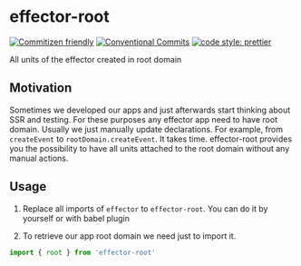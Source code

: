 # effector-root

[![Commitizen friendly](https://img.shields.io/badge/commitizen-friendly-brightgreen.svg)](http://commitizen.github.io/cz-cli/) [![Conventional Commits](https://img.shields.io/badge/Conventional%20Commits-1.0.0-yellow.svg)](https://conventionalcommits.org) [![code style: prettier](https://img.shields.io/badge/code_style-prettier-ff69b4.svg)](http://prettier.io)

All units of the effector created in root domain

## Motivation

Sometimes we developed our apps and just afterwards start thinking about SSR and testing. For these purposes any effector app need to have root domain. 
Usually we just manually update declarations. For example, from `createEvent` to `rootDomain.createEvent`. It takes time. effector-root provides you the possibility to have all units attached to the root domain without any manual actions.

## Usage

1. Replace all imports of `effector` to `effector-root`. You can do it by yourself or with babel plugin

2. To retrieve our app root domain we need just to import it.

```js
import { root } from 'effector-root'
```
